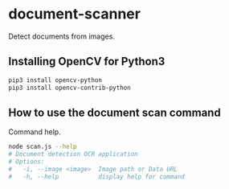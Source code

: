 # document-scanner

Detect documents from images.

## Installing OpenCV for Python3
```sh
pip3 install opencv-python
pip3 install opencv-contrib-python
```

## How to use the document scan command

Command help.
```sh
node scan.js --help
# Document detection OCR application
# Options:
#   -i, --image <image>  Image path or Data URL
#   -h, --help           display help for command
```
